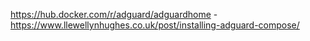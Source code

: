 https://hub.docker.com/r/adguard/adguardhome - https://www.llewellynhughes.co.uk/post/installing-adguard-compose/
